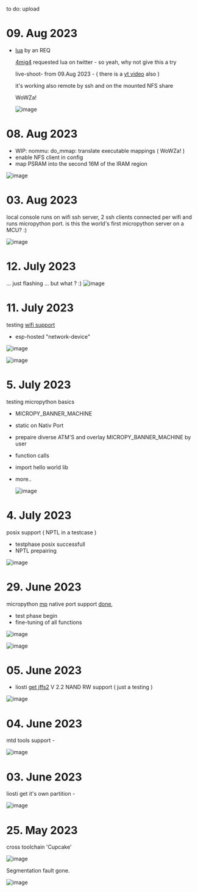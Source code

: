 to do: upload

# 09. Aug 2023
  
  - [lua](https://github.com/ESP32DE/Boot-Linux-ESP32S3-Playground/blob/main/request/lua.md) by an REQ
    
    [4mig4](https://twitter.com/4mig4/status/1689283566637572096) requested lua on twitter - so yeah, why not give this a try
    
    live-shoot- from 09.Aug 2023 - ( there is a [yt video](https://youtu.be/m8AyipBql_o) also )

    it's working also remote by ssh and on the mounted NFS share

    WoWZa! 

    ![image](https://github.com/ESP32DE/Boot-Linux-ESP32S3-Playground/assets/16070445/d5dc3c6b-131e-4eef-951c-5669962b4930)



# 08. Aug 2023
 
 - WIP: nommu: do_mmap: translate executable mappings  ( WoWZa! ) 
 - enable NFS client in config
 - map PSRAM into the second 16M of the IRAM region

![image](https://github.com/ESP32DE/Boot-Linux-ESP32S3-Playground/assets/16070445/ee1964e5-19ca-40d9-a54e-eb4ecf27e1ab)


# 03. Aug 2023

local console runs on wifi ssh server, 2 ssh clients connected per wifi and runs micropython port. is this the world's first micropython server on a MCU? :) 

![image](https://github.com/ESP32DE/Boot-Linux-ESP32S3-Playground/assets/16070445/0b46643b-b6d9-4e3b-ba5f-c57ded59c1b6)


# 12. July 2023

... just flashing ... but what ? :)
![image](https://github.com/ESP32DE/Boot-Linux-ESP32S3-Playground/assets/16070445/6c531a1b-722d-4e46-bc91-e6be6186fa02)



# 11. July 2023

testing [wifi support](https://github.com/ESP32DE/Boot-Linux-ESP32S3-Playground/blob/main/cheat%20sheets/idx.md#wifi-on-s3-linux---your-wireless-connect)
 - esp-hosted "network-device"

![image](https://github.com/ESP32DE/Boot-Linux-ESP32S3-Playground/assets/16070445/ee862f09-368e-4b19-a306-56b1a261f42c)

![image](https://github.com/ESP32DE/Boot-Linux-ESP32S3-Playground/assets/16070445/5a4d5807-d0e3-4cc2-a2a4-283cffe1550a)



# 5. July 2023

testing micropython basics
 - MICROPY_BANNER_MACHINE
  - static on Nativ Port
  - prepaire diverse ATM'S and overlay MICROPY_BANNER_MACHINE by user   
 - function calls
 - import hello world lib
 - more..

   ![image](https://github.com/ESP32DE/Boot-Linux-ESP32S3-Playground/assets/16070445/8e60e345-2c17-4f46-bccb-5e01d3946f08)



# 4. July 2023

posix support ( NPTL in a testcase ) 
 - testphase posix successfull
 - NPTL prepairing

![image](https://github.com/ESP32DE/Boot-Linux-ESP32S3-Playground/assets/16070445/afd7af6f-0c06-42ba-a53e-08e4e184d5ab)



# 29. June 2023

micropython [mp](https://github.com/micropython/micropython) native port support [done](https://twitter.com/eMbeddedHome/status/1674402559400845312), 
 - test phase begin
 - fine-tuning of all functions

![image](https://github.com/ESP32DE/Boot-Linux-ESP32S3-Playground/assets/16070445/9634c358-5a23-46df-bb42-096ed8f8e90b)

![image](https://github.com/ESP32DE/Boot-Linux-ESP32S3-Playground/assets/16070445/6011d036-86c9-4bfb-811f-ed87ae808aba)



# 05. June 2023

- liosti [get jffs2](https://twitter.com/eMbeddedHome/status/1665575763247001602) V 2.2 NAND RW support ( just a testing )

![image](https://github.com/ESP32DE/Boot-Linux-ESP32S3-Playground/assets/16070445/35c3c8ff-4e8e-429c-9552-3e8b8013762c)


# 04. June 2023
mtd tools support -

![image](https://github.com/ESP32DE/Boot-Linux-ESP32S3-Playground/assets/16070445/847e8768-57ef-48ae-acf6-928402b41be8)



# 03. June 2023
liosti get it's own partition -

![image](https://github.com/ESP32DE/Boot-Linux-ESP32S3-Playground/assets/16070445/304fb8a4-de13-4fa6-a811-30fc3522f310)





# 25. May 2023
cross toolchain 'Cupcake' 

![image](https://github.com/ESP32DE/Boot-Linux-ESP32S3-Playground/assets/16070445/51512e68-3dac-40b3-aeff-20a5d75b2c0d)


Segmentation fault gone.

![image](https://github.com/ESP32DE/Boot-Linux-ESP32S3-Playground/assets/16070445/33cc1d28-1e2a-4c9f-a5be-db0c2ae71fa6)
